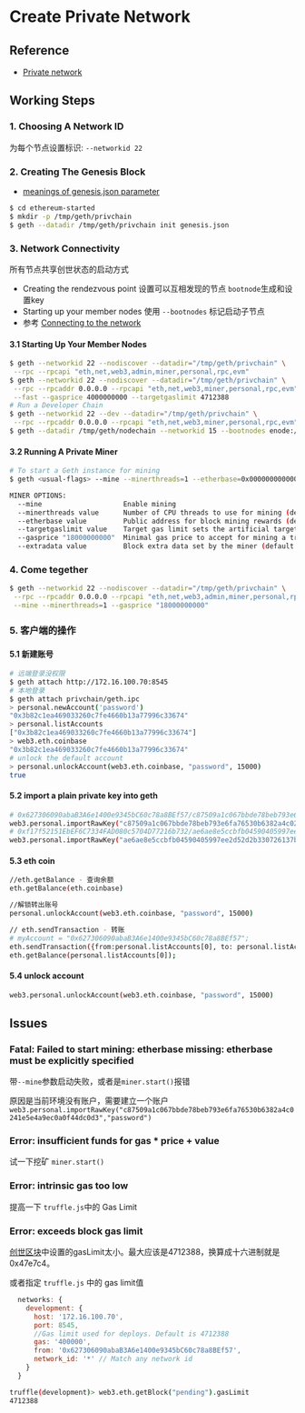 # Create Private Network

## Reference
 * [Private network](https://github.com/ethereum/go-ethereum/wiki/Private-network)

## Working Steps

### 1. Choosing A Network ID
为每个节点设置标识: `--networkid 22`

### 2. Creating The Genesis Block
 * [meanings of genesis.json parameter](https://ethereum.stackexchange.com/questions/2376/what-does-each-genesis-json-parameter-mean)


```bash
$ cd ethereum-started
$ mkdir -p /tmp/geth/privchain
$ geth --datadir /tmp/geth/privchain init genesis.json
```

### 3. Network Connectivity
所有节点共享创世状态的启动方式

 * Creating the rendezvous point 设置可以互相发现的节点 `bootnode`生成和设置key
 * Starting up your member nodes 使用 `--bootnodes` 标记启动子节点
 * 参考 [Connecting to the network](https://github.com/ethereum/go-ethereum/wiki/Connecting-to-the-network)

#### 3.1 Starting Up Your Member Nodes

```bash
$ geth --networkid 22 --nodiscover --datadir="/tmp/geth/privchain" \
 --rpc --rpcapi "eth,net,web3,admin,miner,personal,rpc,evm"
$ geth --networkid 22 --nodiscover --datadir="/tmp/geth/privchain" \
 --rpc --rpcaddr 0.0.0.0 --rpcapi "eth,net,web3,miner,personal,rpc,evm" \
 --fast --gasprice 4000000000 --targetgaslimit 4712388
# Run a Developer Chain
$ geth --networkid 22 --dev --datadir="/tmp/geth/privchain" \
 --rpc --rpcaddr 0.0.0.0 --rpcapi "eth,net,web3,miner,personal,rpc,evm"
$ geth --datadir /tmp/geth/nodechain --networkid 15 --bootnodes enode://bbe96dd69725b951038dfb8129be480aefe4f1e7e5dd8c7203772148e08de7e85a63af843dbc53b012fdcc4e81825d4de5de37f46aa59e00f833571de69a256e@[::]:30303
```

#### 3.2 Running A Private Miner

```bash
# To start a Geth instance for mining
$ geth <usual-flags> --mine --minerthreads=1 --etherbase=0x0000000000000000000000000000000000000000

MINER OPTIONS:
  --mine                    Enable mining
  --minerthreads value      Number of CPU threads to use for mining (default: 8)
  --etherbase value         Public address for block mining rewards (default = first account created) (default: "0")
  --targetgaslimit value    Target gas limit sets the artificial target gas floor for the blocks to mine (default: 4712388)
  --gasprice "18000000000"  Minimal gas price to accept for mining a transactions
  --extradata value         Block extra data set by the miner (default = client version)
```

### 4. Come tegether

```bash
$ geth --networkid 22 --nodiscover --datadir="/tmp/geth/privchain" \
 --rpc --rpcaddr 0.0.0.0 --rpcapi "eth,net,web3,admin,miner,personal,rpc,evm" \
 --mine --minerthreads=1 --gasprice "18000000000"
```

### 5. 客户端的操作

#### 5.1 新建账号
```bash
# 远端登录没权限
$ geth attach http://172.16.100.70:8545
# 本地登录
$ geth attach privchain/geth.ipc
> personal.newAccount('password')
"0x3b82c1ea469033260c7fe4660b13a77996c33674"
> personal.listAccounts
["0x3b82c1ea469033260c7fe4660b13a77996c33674"]
> web3.eth.coinbase
"0x3b82c1ea469033260c7fe4660b13a77996c33674"
# unlock the default account
> personal.unlockAccount(web3.eth.coinbase, "password", 15000)
true
```

#### 5.2 import a plain private key into geth
```bash
# 0x627306090abaB3A6e1400e9345bC60c78a8BEf57/c87509a1c067bbde78beb793e6fa76530b6382a4c0241e5e4a9ec0a0f44dc0d3
web3.personal.importRawKey("c87509a1c067bbde78beb793e6fa76530b6382a4c0241e5e4a9ec0a0f44dc0d3","password")
# 0xf17f52151EbEF6C7334FAD080c5704D77216b732/ae6ae8e5ccbfb04590405997ee2d52d2b330726137b875053c36d94e974d162f
web3.personal.importRawKey("ae6ae8e5ccbfb04590405997ee2d52d2b330726137b875053c36d94e974d162f","password")
```

#### 5.3 eth coin
```bash
//eth.getBalance - 查询余额
eth.getBalance(eth.coinbase)

//解锁转出账号
personal.unlockAccount(web3.eth.coinbase, "password", 15000)

// eth.sendTransaction - 转账
# myAccount = "0x627306090abaB3A6e1400e9345bC60c78a8BEf57";
eth.sendTransaction({from:personal.listAccounts[0], to: personal.listAccounts[1], gas: 1*1000, value:web3.toWei(1,"ether")});
eth.getBalance(personal.listAccounts[0]);
```

#### 5.4 unlock account
```bash
web3.personal.unlockAccount(web3.eth.coinbase, "password", 15000)
```

## Issues

### Fatal: Failed to start mining: etherbase missing: etherbase must be explicitly specified
带`--mine`参数启动失败，或者是`miner.start()`报错

原因是当前环境没有账户，需要建立一个账户 `web3.personal.importRawKey("c87509a1c067bbde78beb793e6fa76530b6382a4c0241e5e4a9ec0a0f44dc0d3","password")`

### Error: insufficient funds for gas * price + value
试一下挖矿 `miner.start()`

### Error: intrinsic gas too low
提高一下 `truffle.js`中的 Gas Limit

### Error: exceeds block gas limit
[创世区块](../ethereum-started/genesis.json)中设置的gasLimit太小。最大应该是4712388，换算成十六进制就是0x47e7c4。

或者指定 `truffle.js` 中的 gas limit值

```js
  networks: {
    development: {
      host: '172.16.100.70',
      port: 8545,
      //Gas limit used for deploys. Default is 4712388
      gas: '400000',
      from: '0x627306090abaB3A6e1400e9345bC60c78a8BEf57',
      network_id: '*' // Match any network id
    }
  }
```

```bash
truffle(development)> web3.eth.getBlock("pending").gasLimit
4712388
```